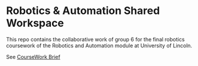 # Robotics & Automation Shared Workspace

This repo contains the collaborative work of group 6 for the final robotics coursework of the Robotics and Automation module at University of Lincoln.

See [CourseWork Brief](Projects/Uni/Robotics%20and%20Automation/Robotics%20Project%20Coursework/Shared%20Workspace/Resources/Breif/Brief.md)